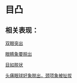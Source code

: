 # 目凸## 相关表现：[双眼突出](https://zuoye.gmzyh.com/search?key=双眼突出)[眼睛象要脱出](https://zuoye.gmzyh.com/search?key=眼睛象要脱出)[目如脱状](https://zuoye.gmzyh.com/search?key=目如脱状)[头痛眼球好象脱出，颈项象被扯拔](https://zuoye.gmzyh.com/search?key=头痛眼球好象脱出，颈项象被扯拔)